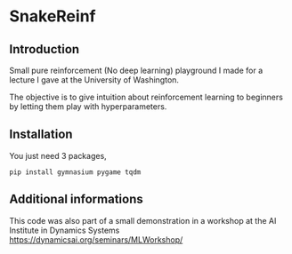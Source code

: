 # SnakeReinf

## Introduction

Small pure reinforcement (No deep learning) playground I made for a lecture I gave at the University of Washington.

The objective is to give intuition about reinforcement learning to beginners by letting them play with hyperparameters.

## Installation

You just need 3 packages,
```
pip install gymnasium pygame tqdm
```

## Additional informations

This code was also part of a small demonstration in a workshop at the AI Institute in Dynamics Systems
https://dynamicsai.org/seminars/MLWorkshop/
